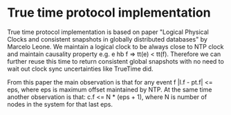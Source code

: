# True time protocol implementation

True time protocol implementation is based on paper "Logical Physical Clocks
and consistent snapshots in globally distributed databases" by Marcelo Leone.
We maintain a logical clock to be always close to NTP clock and maintain
causality property e.g. e hb f => tt(e) < tt(f). Therefore we can further
reuse this time to return consistent global snapshots with no need to wait out
clock sync uncertainties like TrueTime did.

From this paper the main observation is that for any event f
|l.f - pt.f| <= eps, where eps is maximum offset maintained by NTP. At the same
time another observation is that: c.f <= N * (eps + 1), where N is number of nodes in the system for that last eps.
